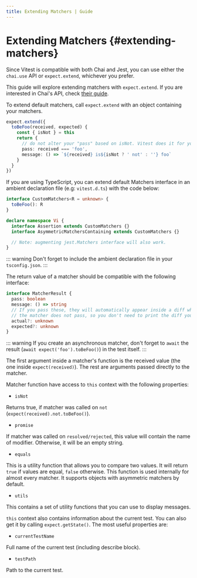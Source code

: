 ```yaml
---
title: Extending Matchers | Guide
---
```


# Extending Matchers {#extending-matchers}

Since Vitest is compatible with both Chai and Jest, you can use either the `chai.use` API or `expect.extend`, whichever you prefer.

This guide will explore extending matchers with `expect.extend`. If you are interested in Chai's API, check [their guide](https://www.chaijs.com/guide/plugins/).

To extend default matchers, call `expect.extend` with an object containing your matchers.

```ts
expect.extend({
  toBeFoo(received, expected) {
    const { isNot } = this
    return {
      // do not alter your "pass" based on isNot. Vitest does it for you
      pass: received === 'foo',
      message: () => `${received} is${isNot ? ' not' : ''} foo`
    }
  }
})
```

If you are using TypeScript, you can extend default Matchers interface in an ambient declaration file (e.g: `vitest.d.ts`) with the code below:

```ts
interface CustomMatchers<R = unknown> {
  toBeFoo(): R
}

declare namespace Vi {
  interface Assertion extends CustomMatchers {}
  interface AsymmetricMatchersContaining extends CustomMatchers {}

  // Note: augmenting jest.Matchers interface will also work.
}
```

::: warning
Don't forget to include the ambient declaration file in your `tsconfig.json`.
:::

The return value of a matcher should be compatible with the following interface:

```ts
interface MatcherResult {
  pass: boolean
  message: () => string
  // If you pass these, they will automatically appear inside a diff when
  // the matcher does not pass, so you don't need to print the diff yourself
  actual?: unknown
  expected?: unknown
}
```

::: warning
If you create an asynchronous matcher, don't forget to `await` the result (`await expect('foo').toBeFoo()`) in the test itself.
:::

The first argument inside a matcher's function is the received value (the one inside `expect(received)`). The rest are arguments passed directly to the matcher.

Matcher function have access to `this` context with the following properties:

- `isNot`

Returns true, if matcher was called on `not` (`expect(received).not.toBeFoo()`).

- `promise`

If matcher was called on `resolved/rejected`, this value will contain the name of modifier. Otherwise, it will be an empty string.

- `equals`

This is a utility function that allows you to compare two values. It will return `true` if values are equal, `false` otherwise. This function is used internally for almost every matcher. It supports objects with asymmetric matchers by default.

- `utils`

This contains a set of utility functions that you can use to display messages.

`this` context also contains information about the current test. You can also get it by calling `expect.getState()`. The most useful properties are:

- `currentTestName`

Full name of the current test (including describe block).

- `testPath`

Path to the current test.
